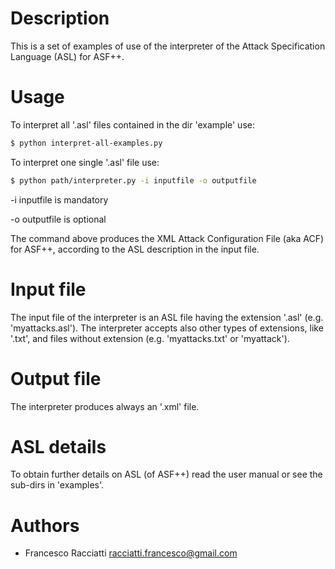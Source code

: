 Description
============
This is a set of examples of use of the interpreter of the Attack Specification Language (ASL) for ASF++.
 

Usage
=====
To interpret all '.asl' files contained in the dir 'example' use:

``` sh
$ python interpret-all-examples.py
```

To interpret one single '.asl' file use:

``` sh
$ python path/interpreter.py -i inputfile -o outputfile
```
-i inputfile is mandatory

-o outputfile is optional

The command above produces the XML Attack Configuration File (aka ACF) for ASF++, according to the ASL description in the input file.


Input file
==========
The input file of the interpreter is an ASL file having the extension '.asl' (e.g. 'myattacks.asl').
The interpreter accepts also other types of extensions, like '.txt', and files without extension (e.g. 'myattacks.txt' or 'myattack').


Output file
===========
The interpreter produces always an '.xml' file.


ASL details
===========
To obtain further details on ASL (of ASF++) read the user manual or see the sub-dirs in 'examples'.


Authors
=======
+ Francesco Racciatti  	<racciatti.francesco@gmail.com>
